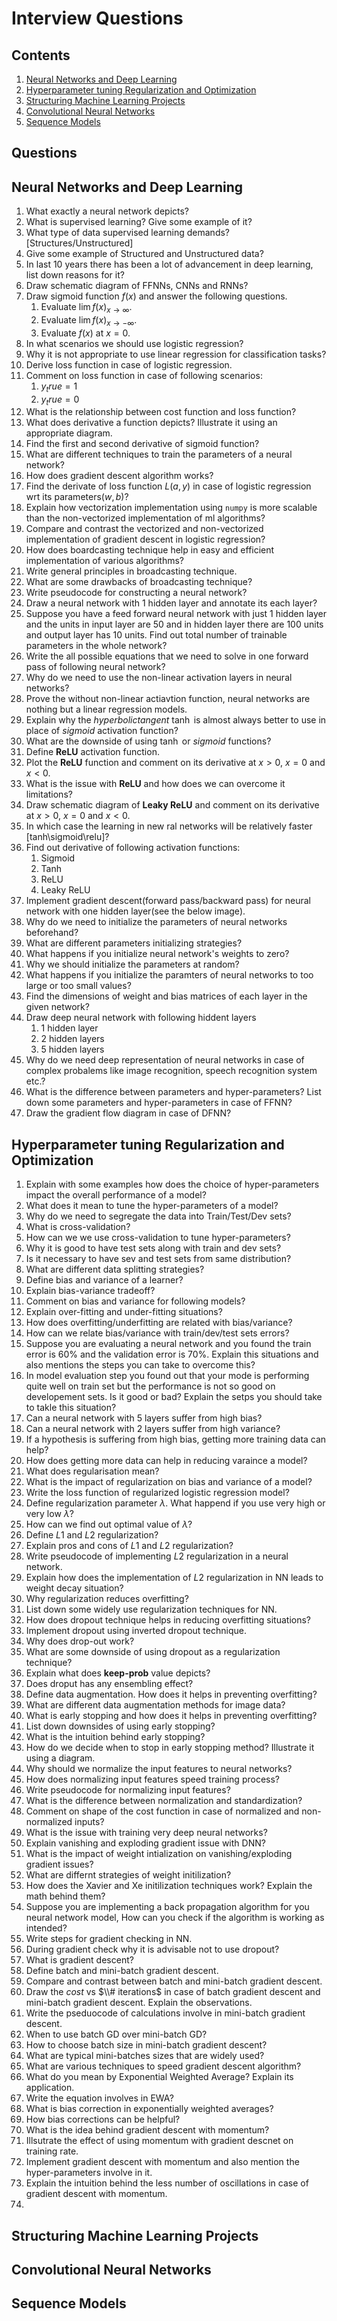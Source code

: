 # Interview Questions

Contents
---
1. [Neural Networks and Deep Learning](#neural-networks-and-deep-learning)
2. [Hyperparameter tuning Regularization and Optimization](#hyperparameter-tuning-regularization-and-optimization)
3. [Structuring Machine Learning Projects](#structuring-machine-learning-projects)
4. [Convolutional Neural Networks](#convolutional-neural-networks)
5. [Sequence Models](#sequence-models])


Questions
---
## Neural Networks and Deep Learning
1. What exactly a neural network depicts?
2. What is supervised learning? Give some example of it?
3. What type of data supervised learning demands?[Structures/Unstructured]
4. Give some example of Structured and Unstructured data?
5. In last 10 years there has been a lot of advancement in deep learning, list down reasons for it?
6. Draw schematic diagram of FFNNs, CNNs and RNNs?
7. Draw sigmoid function $f(x)$ and answer the following questions.
   1. Evaluate $\lim f(x)_{{x \to \infty}}$.
   2. Evaluate $\lim f(x)_{{x \to -\infty}}$.
   3. Evaluate $f(x)$ at $x=0$.
8. In what scenarios we should use logistic regression?
9. Why it is not appropriate to use linear regression for classification tasks?
10. Derive loss function in case of logistic regression.
11. Comment on loss function in case of following scenarios:
    1. $y_true = 1$
    2. $y_true = 0$
12. What is the relationship between cost function and loss function?
13. What does derivative a function depicts? Illustrate it using an appropriate diagram.
14. Find the first and second derivative of sigmoid function?
15. What are different techniques to train the parameters of a neural network?
16. How does gradient descent algorithm works?
17. Find the derivate of loss function $L(a, y)$ in case of logistic regression wrt its parameters($w, b$)?
18. Explain how vectorization implementation using `numpy` is more scalable than the non-vectorized implementation of ml algorithms?
19. Compare and contrast the vectorized and non-vectorized implementation of gradient descent in logistic regression?
20. How does boardcasting technique help in easy and efficient implementation of various algorithms?
21. Write general principles in broadcasting technique.
22. What are some drawbacks of broadcasting technique?
23. Write pseudocode for constructing a neural network?
24. Draw a neural network with 1 hidden layer and annotate its each layer?
25. Suppose you have a feed forward neural network with just 1 hidden layer and the units in input layer are 50 and in hidden layer there are 100 units and output layer has 10 units. Find out total number of trainable parameters in the whole network?
26. Write the all possible equations that we need to solve in one forward pass of following neural network?
27. Why do we need to use the non-linear activation layers in neural networks?
28. Prove the without non-linear actiavtion function, neural networks are nothing but a linear regression models.
29. Explain why the $hyperbolic tangent$ $\tanh$ is almost always better to use in place of $sigmoid$ activation function?
30. What are the downside of using $\tanh$ or $sigmoid$ functions?
31. Define **ReLU** activation function.
32. Plot the **ReLU** function and comment on its derivative at $x>0$, $x=0$ and $x<0$.
33. What is the issue with **ReLU** and how does we can overcome it limitations?
34. Draw schematic diagram of **Leaky ReLU** and comment on its derivative at $x>0$, $x=0$ and $x<0$.
35. In  which case the learning in new ral networks will be relatively faster [tanh\sigmoid\relu]?
36. Find out derivative of following activation functions:
    1. Sigmoid
    2. Tanh
    3. ReLU
    4. Leaky ReLU
37.  Implement gradient descent(forward pass/backward pass) for neural network with one hidden layer(see the below image).
38. Why do we need to initialize the parameters of neural networks beforehand?
39. What are different parameters initializing strategies?
40. What happens if you initialize neural network's weights to zero?
41. Why we should initialize the parameters at random?
42. What happens if you initialize the paramters of neural networks to too large or too small values?
43. Find the dimensions of weight and bias matrices of each layer in the given network?
44. Draw deep neural network with following hiddent layers
    1. 1 hidden layer
    2. 2 hidden layers
    3. 5 hidden layers
45. Why do we need deep representation of neural networks in case of complex probalems like image recognition, speech recognition system etc.?
46. What is the difference between parameters and hyper-parameters? List down some parameters and hyper-parameters in case of FFNN?
47. Draw the gradient flow diagram in case of DFNN?

## Hyperparameter tuning Regularization and Optimization

1. Explain with some examples how does the choice of hyper-parameters impact the overall performance of a model?
2.  What does it mean to tune the hyper-parameters of a model?
3.  Why do we need to segregate the data into Train/Test/Dev sets?
4.  What is cross-validation?
5.  How can we we use cross-validation to tune hyper-parameters?
6.  Why it is good to have test sets along with train and dev sets?
7.  Is it necessary to have sev and test sets from same distribution?
8.  What are different data splitting strategies?
9.  Define bias and variance of a learner?
10. Explain bias-variance tradeoff?
11. Comment on bias and variance for following models?
12. Explain over-fitting and under-fitting situations?
13. How does overfitting/underfitting are related with bias/variance?
14. How can we relate bias/variance with train/dev/test sets errors?
15. Suppose you are evaluating a neural network and you found the train error is 60% and the validation error is 70%. Explain this situations and also mentions the steps you can take to overcome this?
16. In model evaluation step you found out that your mode is performing quite well on train set but the performance is not so good on developement sets. Is it good or bad? Explain the setps you should take to takle this situation?
17. Can a neural network with 5 layers suffer from high bias?
18. Can a neural network with 2 layers suffer from high variance?
19. If a hypothesis is suffering from high bias, getting more training data can help?
20. How does getting more data can help in reducing varaince a model?
21. What does regularisation mean?
22. What is the impact of regularization on bias and variance of a model?
23. Write the loss function of regularized logistic regression model?
24. Define regularization parameter $\lambda$. What happend if you use very high or very low $\lambda$?
25. How can we find out optimal value of $\lambda$?
26. Define $L1$ and $L2$ regularization?
27. Explain pros and cons of $L1$ and $L2$ regularization?
28. Write pseudocode of implementing $L2$ regularization in a neural network.
29. Explain how does the implementation of $L2$ regularization in NN leads to weight decay situation?
30. Why regularization reduces overfitting?
31. List down some widely use regularization techniques for NN.
32. How does dropout technique helps in reducing overfitting situations?
33. Implement dropout using inverted dropout technique.
34. Why does drop-out work?
35. What are some downside of using dropout as a regularization technique?
36. Explain what does **keep-prob** value depicts?
37. Does droput has any ensembling effect?
38. Define data augmentation. How does it helps in preventing overfitting?
39. What are different data augmentation methods for image data?
40. What is early stopping and how does it helps in preventing overfitting?
41. List down downsides of using early stopping?
42. What is the intuition behind early stopping?
43. How do we decide when to stop in early stopping method? Illustrate it using a diagram.
44. Why should we normalize the input features to neural networks?
45. How does normalizing input features speed training process?
46. Write pseudocode for normalizing input features?
47. What is the difference between normalization and standardization?
48. Comment on shape of the cost function in case of normalized and non-normalized inputs?
49. What is the issue with training very deep neural networks?
50. Explain vanishing and exploding gradient issue with DNN?
51. What is the impact of weight intialization on vanishing/exploding gradient issues?
52. What are differnt strategies of weight initilization?
53. How does the Xavier and Xe initilization techniques work? Explain the math behind them?
54. Suppose you are implementing a back propagation algorithm for you neural network model, How can you check if the algorithm is working as intended?
55. Write steps for gradient checking in NN.
56. During gradient check why it is advisable not to use dropout?
57. What is gradient descent?
58. Define batch and mini-batch gradient descent.
59. Compare and contrast between batch and mini-batch gradient descent.
60. Draw the $cost$ vs $\\# iterations$ in case of batch gradient descent and mini-batch gradient descent. Explain the observations.
61. Write the pseduocode of calculations involve in mini-batch gradient descent.
62. When to use batch GD over mini-batch GD?
63. How to choose batch size in mini-batch gradient descent?
64. What are typical mini-batches sizes that are widely used?
65. What are various techniques to speed gradient descent algorithm?
66. What do you mean by Exponential Weighted Average? Explain its application.
67. Write the equation involves in EWA?
68. What is bias correction in exponentially weighted averages?
69. How bias corrections can be helpful?
70. What is the idea behind gradient descent with momentum?
71. Illsutrate the effect of using momentum with gradient descnet on training rate.
72. Implement gradient descent with momentum and also mention the hyper-parameters involve in it.
73. Explain the intuition behind the less number of oscillations in case of gradient descent with momentum.
74.  

## Structuring Machine Learning Projects

## Convolutional Neural Networks

## Sequence Models

